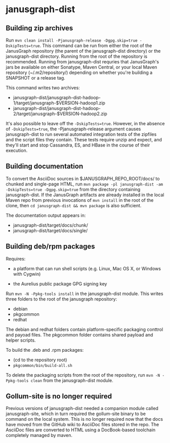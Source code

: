 janusgraph-dist
==========

Building zip archives
-----------------------------

Run `mvn clean install -Pjanusgraph-release -Dgpg.skip=true
-DskipTests=true`.  This command can be run from either the root of
the JanusGraph repository (the parent of the janusgraph-dist directory) or the
janusgraph-dist directory.  Running from the root of the repository is
recommended.  Running from janusgraph-dist requries that JanusGraph's jars be
available on either Sonatype, Maven Central, or your local Maven
repository (~/.m2/repository/) depending on whether you're building a
SNAPSHOT or a release tag.

This command writes two archives:

* janusgraph-dist/janusgraph-dist-hadoop-1/target/janusgraph-$VERSION-hadoop1.zip
* janusgraph-dist/janusgraph-dist-hadoop-2/target/janusgraph-$VERSION-hadoop2.zip

It's also possible to leave off the `-DskipTests=true`.  However, in
the absence of `-DskipTests=true`, the -Pjanusgraph-release argument
causes janusgraph-dist to run several automated integration tests of the
zipfiles and the script files they contain.  These tests require unzip
and expect, and they'll start and stop Cassandra, ES, and HBase in the
course of their execution.

Building documentation
----------------------

To convert the AsciiDoc sources in $JANUSGRAPH_REPO_ROOT/docs/ to chunked
and single-page HTML, run `mvn package -pl janusgraph-dist -am
-DskipTests=true -Dgpg.skip=true` from the directory containing
janusgraph-dist.  If the JanusGraph artifacts are already installed in the local
Maven repo from previous invocations of `mvn install` in the root of
the clone, then `cd janusgraph-dist && mvn package` is also sufficient.

The documentation output appears in:

* janusgraph-dist/target/docs/chunk/
* janusgraph-dist/target/docs/single/

Building deb/rpm packages
-------------------------

Requires:

* a platform that can run shell scripts (e.g. Linux, Mac OS X, or
  Windows with Cygwin)

* the Aurelius public package GPG signing key

Run `mvn -N -Ppkg-tools install` in the janusgraph-dist module.  This writes
three folders to the root of the janusgraph repository:

* debian
* pkgcommon
* redhat

The debian and redhat folders contain platform-specific packaging
conttrol and payoad files.  The pkgcommon folder contains shared
payload and helper scripts.

To build the .deb and .rpm packages:

* (cd to the repository root)
* `pkgcommon/bin/build-all.sh`

To delete the packaging scripts from the root of the repository, run
`mvn -N -Ppkg-tools clean` from the janusgraph-dist module.

Gollum-site is no longer required
---------------------------------

Previous versions of janusgraph-dist needed a companion module called
janusgraph-site, which in turn required the gollum-site binary to be
command on the local system.  This is no longer required now that the
docs have moved from the GitHub wiki to AsciiDoc files stored in the
repo.  The AsciiDoc files are converted to HTML using a DocBook-based
toolchain completely managed by maven.
